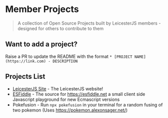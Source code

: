 # Member Projects
> A collection of Open Source Projects built by LeicesterJS members - designed for others to contribute to them

## Want to add a project?
Raise a PR to update the README with the format
`* [PROJECT NAME](https://link.com) - DESCRIPTION `

## Projects List
* [LeicesterJS Site](https://github.com/leicesterjs/site) - The LeicesterJS website!
* [ESFiddle](https://github.com/esfiddle/esfiddle/issues) - The source for https://esfiddle.net a small client side Javascript playground for new Ecmascript versions
* Pokefusion - Run `npx pokefusion` in your terminal for a random fusing of two pokemon (Uses https://pokemon.alexonsager.net/)
